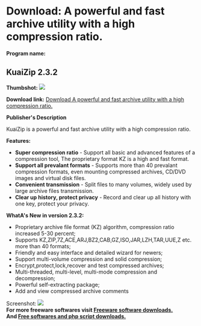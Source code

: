 # Download: A powerful and fast archive utility with a high compression ratio.

**Program name:**

## KuaiZip 2.3.2

  
**Thumbshot:** ![](http://www.freewarefiles.com/screenshot/kuaizip_md.jpg)   
  
**Download link:** [Download A powerful and fast archive utility with a high compression ratio.](http://freesoftwares.boysofts.com/KuaiZip_program_71251.html)  
  


**Publisher's Description**  
  


KuaiZip is a powerful and fast archive utility with a high compression ratio. 

**Features:**

  * **Super compression ratio** \- Support all basic and advanced features of a compression tool, The proprietary format KZ is a high and fast format. 
  * **Support all prevalant formats** \- Supports more than 40 prevalant compression formats, even mounting compressed archives, CD/DVD images and virtual disk files. 
  * **Convenient transmission** \- Split files to many volumes, widely used by large archive files transmission. 
  * **Clear up history, protect privacy** \- Record and clear up all history with one key, protect your privacy. 

**WhatA's New in version 2.3.2:**

  * Proprietary archive file format (KZ) algorithm, compression ratio increased 5-30 percent; 
  * Supports KZ,ZIP,7Z,ACE,ARJ,BZ2,CAB,GZ,ISO,JAR,LZH,TAR,UUE,Z etc. more than 40 formats; 
  * Friendly and easy interface and detailed wizard for newers; 
  * Support multi-volume compression and solid compression; 
  * Encrypt,protect,lock,recover and test compressed archives; 
  * Multi-threaded, multi-level, multi-mode compression and decompression; 
  * Powerful self-extracting package; 
  * Add and view compressed archive comments 

  
  
Screenshot: ![](http://www.freewarefiles.com/screenshot/kuaizip.jpg)   
**For more freeware softwares visit [Freeware software downloads.](http://freesoftwares.boysofts.com/)**   
**And [Free softwares and php script downloads.](http://www.boysofts.com/)**
